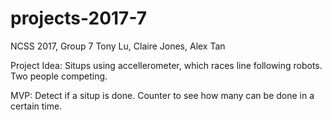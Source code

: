 # projects-2017-7
NCSS 2017, Group 7
Tony Lu, Claire Jones, Alex Tan

Project Idea:
Situps using accellerometer, which races line following robots. Two people competing.

MVP:
Detect if a situp is done. Counter to see how many can be done in a certain time.